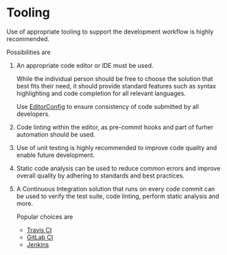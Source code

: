 # Tooling

Use of appropriate tooling to support the development workflow is highly recommended.

Possibilities are

1. An appropriate code editor or IDE must be used.

   While the individual person should be free to choose the solution that best fits their need, it should provide standard features such as
   syntax highlighting and code completion for all relevant languages.

   Use [EditorConfig](http://editorconfig.org/) to ensure consistency of code submitted by all developers.

1. Code linting within the editor, as pre-commit hooks and part of furher automation should be used.

1. Use of unit testing is highly recommended to improve code quality and enable future development.

1. Static code analysis can be used to reduce common errors and improve overall quality by adhering to standards and best practices.

1. A Continuous Integration solution that runs on every code commit can be used
   to verify the test suite, code linting, perform static analysis and more.

   Popular choices are

   * [Travis CI](https://travis-ci.org/)
   * [GitLab CI](https://about.gitlab.com/gitlab-ci/)
   * [Jenkins](https://jenkins-ci.org/)



